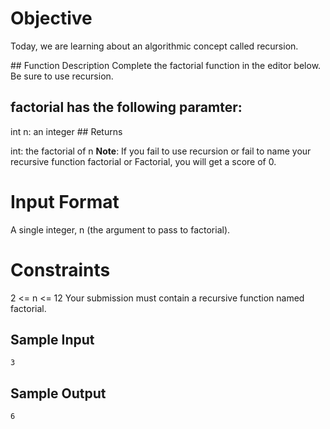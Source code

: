 # Objective

Today, we are learning about an algorithmic concept called recursion.

## Function Description
Complete the factorial function in the editor below. Be sure to use recursion.

## factorial has the following paramter:

int n: an integer
## Returns

int: the factorial of n
**Note**: If you fail to use recursion or fail to name your recursive function factorial or Factorial, you will get a score of 0.


 
# Input Format

A single integer, n (the argument to pass to factorial).

# Constraints

2 <= n <= 12
Your submission must contain a recursive function named factorial.
## Sample Input
`
3
`
## Sample Output
`
6
`
